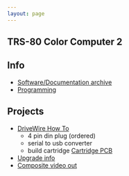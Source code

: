```yaml
---
layout: page
---
```


TRS-80 Color Computer 2
-----------------------

Info
----
* [Software/Documentation archive](http://www.colorcomputerarchive.com/)
* [Programming](https://sites.google.com/a/aaronwolfe.com/cococoding/home//)

Projects
--------

* [DriveWire How To](http://www.frontiernet.net/~mmarlette/Cloud-9/Software/DriveWire3.html)
  * 4 pin din plug (ordered)
  * serial to usb converter
  * build cartridge [Cartridge PCB](http://www.nf6x.net/2013/10/cocoeprompak/)
* [Upgrade info](http://www.amibay.com/showthread.php?7423-TRS-80-Color-Computer-2-Upgrades)
* [Composite video out](https://sites.google.com/site/thezippsterzone/coco2-composite-board-2)
